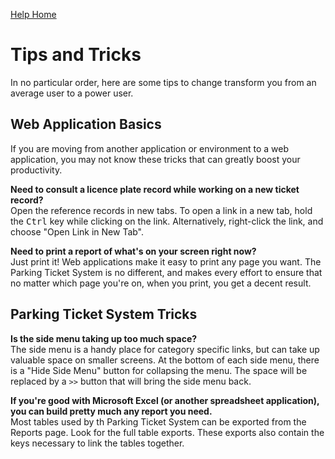 [Help Home](readme.md)

# Tips and Tricks

In no particular order, here are some tips to change transform you
from an average user to a power user.


## Web Application Basics

If you are moving from another application or environment to a web application,
you may not know these tricks that can greatly boost your productivity.

**Need to consult a licence plate record while working on a new ticket record?**<br />
Open the reference records in new tabs.  To open a link in a new tab,
hold the <kbd>Ctrl</kbd> key while clicking on the link.
Alternatively, right-click the link, and choose "Open Link in New Tab".

**Need to print a report of what's on your screen right now?**<br />
Just print it!  Web applications make it easy to print any page you want.
The Parking Ticket System is no different, and makes every effort
to ensure that no matter which page you're on, when you print, you get a decent result.


## Parking Ticket System Tricks

**Is the side menu taking up too much space?**<br />
The side menu is a handy place for category specific links,
but can take up valuable space on smaller screens.
At the bottom of each side menu, there is a "Hide Side Menu" button
for collapsing the menu.  The space will be replaced by a `>>` button
that will bring the side menu back.

**If you're good with Microsoft Excel (or another spreadsheet application),
you can build pretty much any report you need.**<br />
Most tables used by th Parking Ticket System can be exported from the Reports page.
Look for the full table exports.
These exports also contain the keys necessary to link the tables together.
